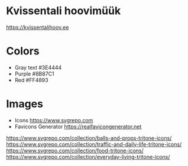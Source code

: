 # Kvissentali hoovimüük

https://kvissentalihoov.ee

# Colors

* Gray text #3E4444
* Purple #8B87C1
* Red #FF4893

# Images

* Icons https://www.svgrepo.com
* Favicons Generator https://realfavicongenerator.net

https://www.svgrepo.com/collection/balls-and-props-tritone-icons/
https://www.svgrepo.com/collection/traffic-and-daily-life-tritone-icons/
https://www.svgrepo.com/collection/food-tritone-icons/
https://www.svgrepo.com/collection/everyday-living-tritone-icons/
